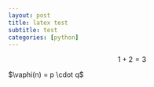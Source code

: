 ```yaml
---
layout: post
title: latex test 
subtitle: test
categories: [python]
---
```


$$ 1 + 2 = 3 $$

$\vaphi(n) = p \cdot q$

